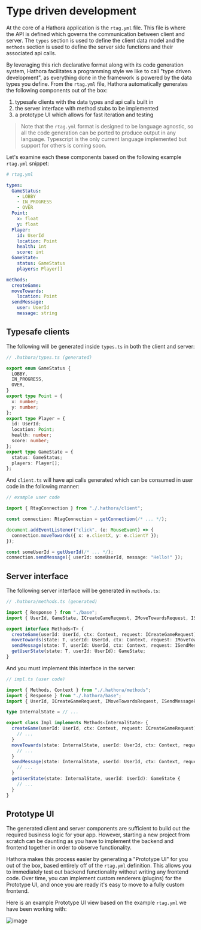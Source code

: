 # Type driven development

At the core of a Hathora application is the `rtag.yml` file. This file is where the API is defined which governs the communication between client and server. The `types` section is used to define the client data model and the `methods` section is used to define the server side functions and their associated api calls.

By leveraging this rich declarative format along with its code generation system, Hathora facilitates a programming style we like to call "type driven development", as everything done in the framework is powered by the data types you define. From the `rtag.yml` file, Hathora automatically generates the following components out of the box:

1. typesafe clients with the data types and api calls built in
2. the server interface with method stubs to be implemented
3. a prototype UI which allows for fast iteration and testing

> Note that the `rtag.yml` format is designed to be language agnostic, so all the code generation can be ported to produce output in any language. Typescript is the only current language implemented but support for others is coming soon.

Let's examine each these components based on the following example `rtag.yml` snippet:

```yml
# rtag.yml

types:
  GameStatus:
    - LOBBY
    - IN_PROGRESS
    - OVER
  Point:
    x: float
    y: float
  Player:
    id: UserId
    location: Point
    health: int
    score: int
  GameState:
    status: GameStatus
    players: Player[]

methods:
  createGame:
  moveTowards:
    location: Point
  sendMessage:
    user: UserId
    message: string
```

## Typesafe clients

The following will be generated inside `types.ts` in both the client and server:

```ts
// .hathora/types.ts (generated)

export enum GameStatus {
  LOBBY,
  IN_PROGRESS,
  OVER,
}
export type Point = {
  x: number;
  y: number;
};
export type Player = {
  id: UserId;
  location: Point;
  health: number;
  score: number;
};
export type GameState = {
  status: GameStatus;
  players: Player[];
};
```

And `client.ts` will have api calls generated which can be consumed in user code in the following manner:

```ts
// example user code

import { RtagConnection } from "./.hathora/client";

const connection: RtagConnection = getConnection(/* ... */);

document.addEventListener("click", (e: MouseEvent) => {
  connection.moveTowards({ x: e.clientX, y: e.clientY });
});

const someUserId = getUserId(/* ... */);
connection.sendMessage({ userId: someUserId, message: "Hello!" });
```

## Server interface

The following server interface will be generated in `methods.ts`:

```ts
// .hathora/methods.ts (generated)

import { Response } from "./base";
import { UserId, GameState, ICreateGameRequest, IMoveTowardsRequest, ISendMessageRequest } from "./types";

export interface Methods<T> {
  createGame(userId: UserId, ctx: Context, request: ICreateGameRequest): T;
  moveTowards(state: T, userId: UserId, ctx: Context, request: IMoveTowardsRequest): Response;
  sendMessage(state: T, userId: UserId, ctx: Context, request: ISendMessageRequest): Response;
  getUserState(state: T, userId: UserId): GameState;
}
```

And you must implement this interface in the server:

```ts
// impl.ts (user code)

import { Methods, Context } from "./.hathora/methods";
import { Response } from "./.hathora/base";
import { UserId, ICreateGameRequest, IMoveTowardsRequest, ISendMessageRequest, GameState } from "./.hathora/types";

type InternalState = // ...

export class Impl implements Methods<InternalState> {
  createGame(userId: UserId, ctx: Context, request: ICreateGameRequest): InternalState {
    // ...
  }
  moveTowards(state: InternalState, userId: UserId, ctx: Context, request: IMoveTowardsRequest): Response {
    // ...
  }
  sendMessage(state: InternalState, userId: UserId, ctx: Context, request: ISendMessageRequest): Response {
    // ...
  }
  getUserState(state: InternalState, userId: UserId): GameState {
    // ...
  }
}
```

## Prototype UI

The generated client and server components are sufficient to build out the required business logic for your app. However, starting a new project from scratch can be daunting as you have to implement the backend and frontend together in order to observe functionality.

Hathora makes this process easier by generating a "Prototype UI" for you out of the box, based entirely off of the `rtag.yml` definition. This allows you to immediately test out backend functionality without writing any frontend code. Over time, you can implement custom renderers (plugins) for the Prototype UI, and once you are ready it's easy to move to a fully custom frontend.

Here is an example Prototype UI view based on the example `rtag.yml` we have been working with:

![image](https://user-images.githubusercontent.com/5400947/149220486-5ce77fe6-d366-46eb-a0b6-c239a4a030cd.png)
